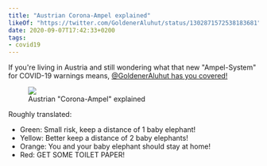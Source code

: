 ```yaml
---
title: "Austrian Corona-Ampel explained"
likeOf: "https://twitter.com/GoldenerAluhut/status/1302871572538183681"
date: 2020-09-07T17:42:33+0200
tags:
- covid19
---
```

If you're living in Austria and still wondering what that new "Ampel-System" for COVID-19 warnings means, [@GoldenerAluhut has you covered!](https://twitter.com/GoldenerAluhut/status/1302871572538183681)

<figure>
	<img src="https://files.zerokspot.com/twitter-images/austria-corona-ampel.png">
	<figcaption>Austrian "Corona-Ampel" explained</figcaption>
</figure>

Roughly translated:

- Green: Small risk, keep a distance of 1 baby elephant!
- Yellow: Better keep a distance of 2 baby elephants!
- Orange: You and your baby elephant should stay at home!
- Red: GET SOME TOILET PAPER!